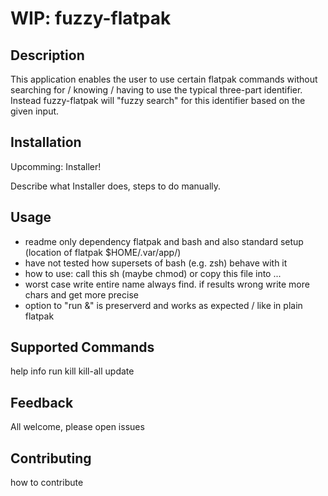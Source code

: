 # WIP: fuzzy-flatpak

## Description

This application enables the user to use certain flatpak commands without
searching for / knowing / having to use the typical three-part identifier.
Instead fuzzy-flatpak will "fuzzy search" for this identifier based on the
given input.

## Installation

Upcomming: Installer!

Describe what Installer does, steps to do manually.

## Usage

- readme only dependency flatpak and bash and also standard setup (location of flatpak $HOME/.var/app/)
- have not tested how supersets of bash (e.g. zsh) behave with it
- how to use: call this sh (maybe chmod) or copy this file into ...
- worst case write entire name always find. if results wrong write more chars and get more precise
- option to "run &" is preserverd and works as expected / like in plain flatpak

## Supported Commands

help
info
run
kill
kill-all
update

## Feedback

All welcome, please open issues

## Contributing

how to contribute
